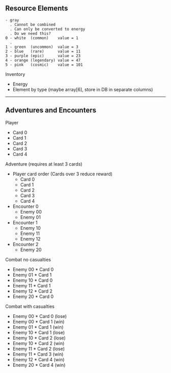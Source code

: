 Resource Elements
-
    - gray
      . Cannot be combined
      . Can only be converted to energy
      . Do we need this?
    0 - white  (common)    value = 1
      . 
    1 - green  (uncommon)  value = 3
    2 - blue   (rare)      value = 11
    3 - purple (epic)      value = 23
    4 - orange (legendary) value = 47
    5 - pink   (cosmic)    value = 101
 
 Inventory
   - Energy
   - Element by type (maybe array[6], store in DB in separate columns)
   

---

Adventures and Encounters
-

Player
- Card 0
- Card 1
- Card 2
- Card 3
- Card 4
  
Adventure (requires at least 3 cards)
- Player card order (Cards over 3 reduce reward)
  - Card 0
  - Card 1
  - Card 2
  - Card 3
  - Card 4
- Encounter 0
  - Enemy 00
  - Enemy 01
- Encounter 1  
  - Enemy 10
  - Enemy 11
  - Enemy 12
- Encounter 2  
  - Enemy 20
  

Combat no casualties
- Enemy 00 * Card 0
- Enemy 01 * Card 1
- Enemy 10 * Card 0
- Enemy 11 * Card 1
- Enemy 12 * Card 2
- Enemy 20 * Card 0

Combat with casualties
- Enemy 00 * Card 0 (lose)
- Enemy 00 * Card 1 (win)
- Enemy 01 * Card 1 (win)
- Enemy 10 * Card 1 (lose)
- Enemy 10 * Card 2 (lose)
- Enemy 10 * Card 2 (win)
- Enemy 11 * Card 2 (lose)
- Enemy 11 * Card 3 (win)
- Enemy 12 * Card 4 (win)
- Enemy 20 * Card 4 (win)
